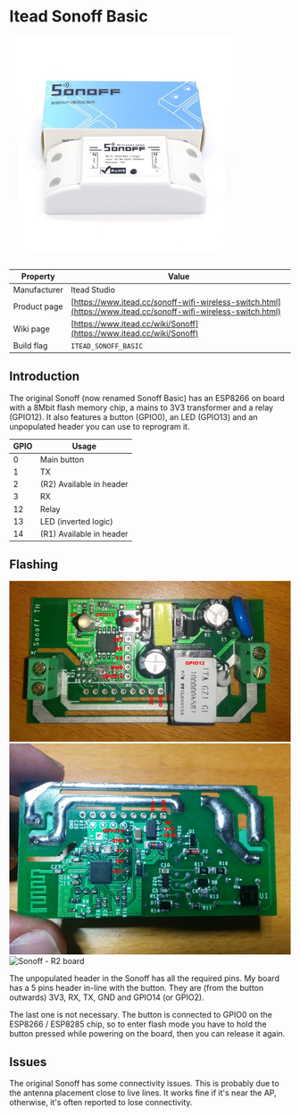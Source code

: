 # Itead Sonoff Basic

![Sonoff Basic](images/devices/itead-sonoff-basic.jpg)

|Property|Value|
|---|---|
|Manufacturer|Itead Studio|
|Product page|[https://www.itead.cc/sonoff-wifi-wireless-switch.html](https://www.itead.cc/sonoff-wifi-wireless-switch.html)|
|Wiki page|[https://www.itead.cc/wiki/Sonoff](https://www.itead.cc/wiki/Sonoff)|
|Build flag|`ITEAD_SONOFF_BASIC`|

## Introduction

The original Sonoff (now renamed Sonoff Basic) has an ESP8266 on board with a 8Mbit flash memory chip, a mains to 3V3 transformer and a relay (GPIO12). It also features a button (GPIO0), an LED (GPIO13) and an unpopulated header you can use to reprogram it.

|GPIO|Usage|
|---|---|
|0|Main button|
|1|TX|
|2|(R2) Available in header|
|3|RX|
|12|Relay|
|13|LED (inverted logic)|
|14|(R1) Available in header|

## Flashing

![Sonoff - Inside front view](images/flashing/sonoff-flash.jpg)
![Sonoff - Inside back view](images/devices/itead-sonoff-basic-2.jpg)
![Sonoff - R2 board](https://user-images.githubusercontent.com/3661426/57886246-abeb6f80-7824-11e9-8f67-9f7704b6d8a8.jpg)

The unpopulated header in the Sonoff has all the required pins. My board has a 5 pins header in-line with the button. They are (from the button outwards) 3V3, RX, TX, GND and GPIO14 (or GPIO2).

The last one is not necessary.  The button is connected to GPIO0 on the ESP8266 / ESP8285 chip, so to enter flash mode you have to hold the button pressed while powering on the board, then you can release it again.

## Issues

The original Sonoff has some connectivity issues. This is probably due to the antenna placement close to live lines. It works fine if it's near the AP, otherwise, it's often reported to lose connectivity.
